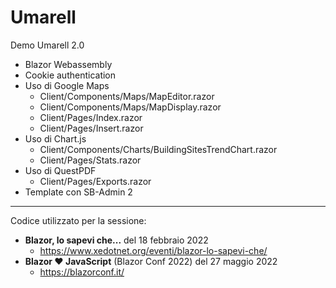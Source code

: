 # Umarell
Demo Umarell 2.0

- Blazor Webassembly
- Cookie authentication
- Uso di Google Maps
  - Client/Components/Maps/MapEditor.razor
  - Client/Components/Maps/MapDisplay.razor
  - Client/Pages/Index.razor
  - Client/Pages/Insert.razor
- Uso di Chart.js
  - Client/Components/Charts/BuildingSitesTrendChart.razor
  - Client/Pages/Stats.razor
- Uso di QuestPDF
  - Client/Pages/Exports.razor
- Template con SB-Admin 2

---

Codice utilizzato per la sessione:

- **Blazor, lo sapevi che...** del 18 febbraio 2022
  - https://www.xedotnet.org/eventi/blazor-lo-sapevi-che/
- **Blazor ♥️ JavaScript** (Blazor Conf 2022) del 27 maggio 2022
  - https://blazorconf.it/
